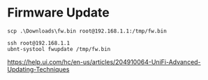 # Firmware Update
```scp
scp .\Downloads\fw.bin root@192.168.1.1:/tmp/fw.bin
```
```ssh
ssh root@192.168.1.1
ubnt-systool fwupdate /tmp/fw.bin
```



https://help.ui.com/hc/en-us/articles/204910064-UniFi-Advanced-Updating-Techniques
